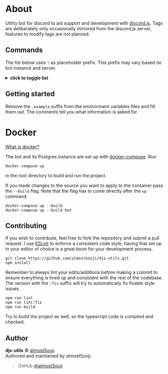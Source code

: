 # About

Utility bot for discord to aid support and development with [discord.js](https://github.com/discordjs/discord.js). Tags are deliberately only occasionally mirrored from the discord.js server, features to modify tags are not planned.

## Commands

The list below uses `!` as placeholder prefix. This prefix may vary based on bot instance and server.

<details>
<summary><b>click to toggle list</b></summary>


### about

Display information about the bot.

Usage: `!about`

### docs

Query discord.js documentation.

Usage: `!docs <query> [--source=<source>] [--force]`   
Source: 'stable', 'master', 'rpc', 'commando', 'collection'   
Flags:
- `--force` `-f` Refresh documentation cache
- `--source=<source>`, `-src=<source>` Provide a source other than the discord.js main repository

Both `Class#method` as well as `Class.method` notations are supported. For functions omit the call signature `()`. The query is case-insensitive.

### help

Display a list of commands or specifics about one command. By default only displays commands you are able to use in this channel, considering user permissions and bot permissions.

Usage1: `!help [--all]`   
Usage2: `!help <command>`   
Flags:
- `--all` `-a` Display all commands, regardless of restrictions

### load

Owner only, load tags from specified .yaml format as applied by the main bot of discord.js official. This command needs to be used with a file upload.

Usage: `!load [--reset]`

Flags:
- `--reset` `-r` Reset the tag database before loading
- `--cache` `-c` Update tag cache after loading successfully (runs `reload` command after `load`)

### ping

Displays the websocket heartbeat and API latency.

Usage: `!ping`

### prefix

Display the prefix of this guild or set prefix (requires `MANAGE_GUILD` permission)

USAGE: `!prefix [new prefix]` *   

\* prefix has to be 1-5 characters

### github

Display information about a certain issue or pull request or manage repository aliases.

- `github alias <add|remove> <...alias:repo_identifier>` *
- `github <repository> <owner> <issue>` *
- `github <alias> <issue>`  *
- [ALPHA] `<owner>/<repo>#<issue>` (non-prefixed) *
- [ALPHA] `<alias>#<issue>` (non-prefixed) *

\* if issue is not a number try to resolve commit-like from it (different display and API call)   
\* repo identifier: `owner/repository` or a github link (SSH and HTTPS supported)   
\* [ALPHA] non-prefixed usage is only available in special channels (can not be set via command)

Flags:
- `--verbose` `-v` Display more information

For now this command requires the bot to be able to use embeds.

### reload

Owner only, reload the tag cache from the database.

Usage: `!reload`

### tag

Shows or searches a tag mirrored from discord.js official (This bot does not allow adding new or modifying tags)

Usage1: `!tag search <query>`   
Usage2: `!tag show <tagname>`   
Usage: `!<tagname>` (in a normal message, with prefix, without command has to be the only content)

</details>

## Getting started

Remove the `.example` suffix from the environment variables files and fill them out. The comments tell you what information is asked for.

# Docker

[What is docker?](https://docs.docker.com/get-started/overview/)

The bot and its Postgres instance are set up with [docker-compose](https://docs.docker.com/compose/). Run 

```
docker-compose up
```
in the root directory to build and run the project.

If you made changes to the source you want to apply to the container pass the `--build` flag. Note that the flag has to come directly after the `up` command.

```
docker-compose up --build
docker-compose up --build bot
```

## Contributing

If you wish to contribute, feel free to fork the repository and submit a pull request. I use [ESLint](https://eslint.org/) to enforce a consistent code style, having that set up in your editor of choice is a great boon for your development process.

```
git clone https://github.com/almostSouji/djs-utils.git
npm install
```

Remember to always lint your edits/additions before making a commit to ensure everything is lined up and consistent with the rest of the codebase. The version with the `:fix` suffix will try to automatically fix fixable style issues.

```
npm run lint
npm run lint:fix
npm run build
```

Try to build the project as well, so the typescript code is compiled and checked.

## Author

**djs-utils** © [almostSouji](https://github.com/almostSouji).  
Authored and maintained by almostSouji.

> GitHub [@almostSouji](https://github.com/almostSouji)
